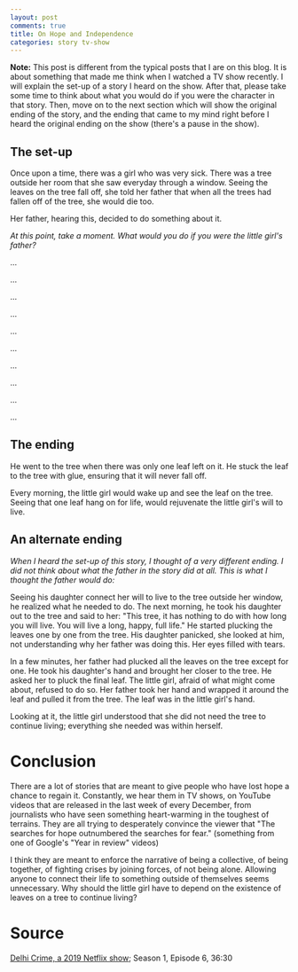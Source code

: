 ```yaml
---
layout: post
comments: true
title: On Hope and Independence
categories: story tv-show
---
```


**Note:** This post is different from the typical posts that I are on this blog. It is about
something that made me think when I watched a TV show recently. I will explain the set-up of a story
I heard on the show. After that, please take some time to think about what you would do if you were
the character in that story. Then, move on to the next section which will show the original ending
of the story, and the ending that came to my mind right before I heard the original ending on the
show (there's a pause in the show).

## The set-up

Once upon a time, there was a girl who was very sick. There was a tree outside her room that she saw
everyday through a window. Seeing the leaves on the tree fall off, she told her father that when all
the trees had fallen off of the tree, she would die too.

Her father, hearing this, decided to do something about it.

*At this point, take a moment. What would you do if you were the little girl's father?*

<!--more-->

&#x2026;

&#x2026;

&#x2026;

&#x2026;

&#x2026;

&#x2026;

&#x2026;

&#x2026;

&#x2026;

&#x2026;


## The ending

He went to the tree when there was only one leaf left on it. He stuck the leaf to the tree with
glue, ensuring that it will never fall off.

Every morning, the little girl would wake up and see the leaf on the tree. Seeing that one leaf
hang on for life, would rejuvenate the little girl's will to live.


## An alternate ending

*When I heard the set-up of this story, I thought of a very different ending. I did not think about
what the father in the story did at all. This is what I thought the father would do:*

Seeing his daughter connect her will to live to the tree outside her window, he realized what he
needed to do. The next morning, he took his daughter out to the tree and said to her: "This tree, it
has nothing to do with how long you will live. You will live a long, happy, full life." He started
plucking the leaves one by one from the tree. His daughter panicked, she looked at him, not
understanding why her father was doing this. Her eyes filled with tears.

In a few minutes, her father had plucked all the leaves on the tree except for one. He took his
daughter's hand and brought her closer to the tree. He asked her to pluck the final leaf. The little
girl, afraid of what might come about, refused to do so. Her father took her hand and wrapped it
around the leaf and pulled it from the tree. The leaf was in the little girl's hand.

Looking at it, the little girl understood that she did not need the tree to continue living;
everything she needed was within herself.

# Conclusion

There are a lot of stories that are meant to give people who have lost hope a chance to regain
it. Constantly, we hear them in TV shows, on YouTube videos that are released in the last week of
every December, from journalists who have seen something heart-warming in the toughest of
terrains. They are all trying to desperately convince the viewer that "The searches for hope
outnumbered the searches for fear." (something from one of Google's "Year in review" videos)

I think they are meant to enforce the narrative of being a collective, of being together, of
fighting crises by joining forces, of not being alone. Allowing anyone to connect their life to
something outside of themselves seems unnecessary. Why should the little girl have to depend on the
existence of leaves on a tree to continue living?

# Source

[Delhi Crime, a 2019 Netflix show](https://en.wikipedia.org/wiki/Delhi_Crime); Season 1, Episode 6, 36:30
